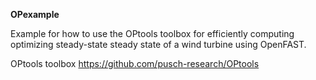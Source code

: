 **OPexample**

Example for how to use the OPtools toolbox for efficiently computing optimizing steady-state steady state of a wind turbine using OpenFAST.

OPtools toolbox https://github.com/pusch-research/OPtools
